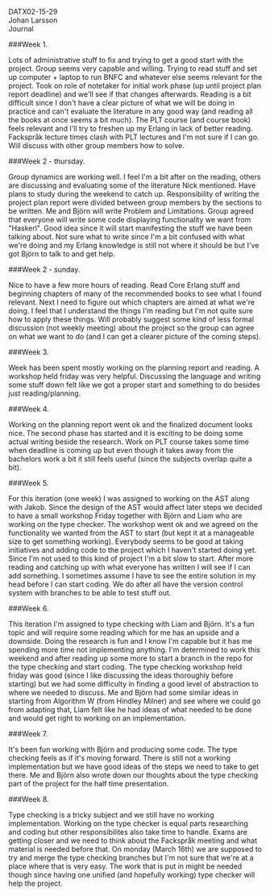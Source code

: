 DATX02-15-29  
Johan Larsson  
Journal

###Week 1.

Lots of administrative stuff to fix and trying to get a good start with the project. Group seems very capable and willing. Trying to read stuff and set up computer + laptop to run BNFC and whatever else seems relevant for the project. Took on role of notetaker for initial work phase (up until project plan report deadline) and we'll see if that changes afterwards. Reading is a bit difficult since I don't have a clear picture of what we will be doing in practice and can't evaluate the literature in any good way (and reading all the books at once seems a bit much). The PLT course (and course book) feels relevant and I'll try to freshen up my Erlang in lack of better reading. Fackspråk lecture times clash with PLT lectures and I'm not sure if I can go. Will discuss with other group members how to solve.

###Week 2 - thursday.

Group dynamics are working well. I feel I'm a bit after on the reading, others are discussing and evaluating some of the literature Nick mentioned. Have plans to study during the weekend to catch up. Responsibility of writing the project plan report were divided between group members by the sections to be written. Me and Björn will write Problem and Limitations. Group agreed that everyone will write some code displaying functionality we want from "Haskerl". Good idea since it will start manifesting the stuff we have been talking about. Not sure what to write since I'm a bit confused with what we're doing and my Erlang knowledge is still not where it should be but I've got Björn to talk to and get help.

###Week 2 - sunday.

Nice to have a few more hours of reading. Read Core Erlang stuff and beginning chapters of many of the recommended books to see what I found relevant. Next I need to figure out which chapters are aimed at what we're doing. I feel that I understand the things I'm reading but I'm not quite sure how to apply these things. Will probably suggest some kind of less formal discussion (not weekly meeting) about the project so the group can agree on what we want to do (and I can get a clearer picture of the coming steps).

###Week 3.

Week has been spent mostly working on the planning report and reading. A workshop held friday was very helpful. Discussing the language and writing some stuff down felt like we got a proper start and something to do besides just reading/planning.

###Week 4.

Working on the planning report went ok and the finalized document looks nice. The second phase has started and it is exciting to be doing some actual writing beside the research. Work on PLT course takes some time when deadline is coming up but even though it takes away from the bachelors work a bit it still feels useful (since the subjects overlap quite a bit).

###Week 5.

For this iteration (one week) I was assigned to working on the AST along with Jakob. Since the design of the AST would affect later steps we decided to have a small workshop Friday together with Björn and Liam who are working on the type checker. The workshop went ok and we agreed on the functionality we wanted from the AST to start (but kept it at a manageable size to get something working). Everybody seems to be good at taking initiatives and adding code to the project which I haven't started doing yet. Since I'm not used to this kind of project I'm a bit slow to start. After more reading and catching up with what everyone has written I will see if I can add something. I sometimes assume I have to see the entire solution in my head before I can start coding. We do after all have the version control system with branches to be able to test stuff out.

###Week 6.

This iteration I'm assigned to type checking with Liam and Björn. It's a fun topic and will require some reading which for me has an upside and a downside. Doing the research is fun and I know I'm capable but it has me spending more time not implementing anything. I'm determined to work this weekend and after reading up some more to start a branch in the repo for the type checking and start coding. The type checking workshop held friday was good (since I like discussing the ideas thoroughly before starting) but we had some difficulty in finding a good level of abstraction to where we needed to discuss. Me and Björn had some similar ideas in starting from Algorithm W (from Hindley Milner) and see where we could go from adapting that, Liam felt like he had ideas of what needed to be done and would get right to working on an implementation.

###Week 7.

It's been fun working with Björn and producing some code. The type checking feels as if it's moving forward. There is still not a working implementation but we have good ideas of the steps we need to take to get there. Me and Björn also wrote down our thoughts about the type checking part of the project for the half time presentation.

###Week 8.

Type checking is a tricky subject and we still have no working implementation. Working on the type checker is equal parts researching and coding but other responsibilites also take time to handle. Exams are getting closer and we need to think about the Fackspråk meeting and what material is needed before that. On monday (March 16th) we are supposed to try and merge the type checking branches but I'm not sure that we're at a place where that is very easy. The work that is put in might be needed though since having one unified (and hopefully working) type checker will help the project.
